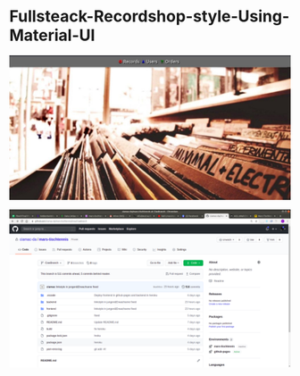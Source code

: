 # Fullsteack-Recordshop-style-Using-Material-UI
![](readmeImage/recordshop2.jpg)

![](readmeImage/recordshop.png)
